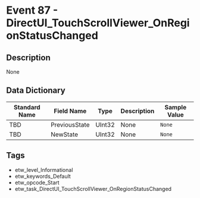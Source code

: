 # Event 87 - DirectUI_TouchScrollViewer_OnRegionStatusChanged

## Description
None

## Data Dictionary
|Standard Name|Field Name|Type|Description|Sample Value|
|---|---|---|---|---|
|TBD|PreviousState|UInt32|None|`None`|
|TBD|NewState|UInt32|None|`None`|

## Tags
* etw_level_Informational
* etw_keywords_Default
* etw_opcode_Start
* etw_task_DirectUI_TouchScrollViewer_OnRegionStatusChanged
